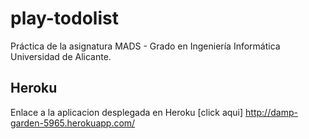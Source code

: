 # play-todolist
 
Práctica de la asignatura MADS - Grado en Ingeniería Informática Universidad de Alicante.

## Heroku

Enlace a la aplicacion desplegada en Heroku [click aqui] http://damp-garden-5965.herokuapp.com/
